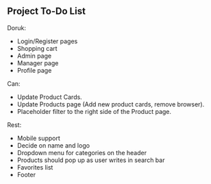 ## Project To-Do List

Doruk:
* Login/Register pages
* Shopping cart
* Admin page
* Manager page
* Profile page

Can:
* Update Product Cards.
* Update Products page (Add new product cards, remove browser).
* Placeholder filter to the right side of the Product page.
  
Rest:

* Mobile support
* Decide on name and logo
* Dropdown menu for categories on the header
* Products should pop up as user writes in search bar
* Favorites list
* Footer
